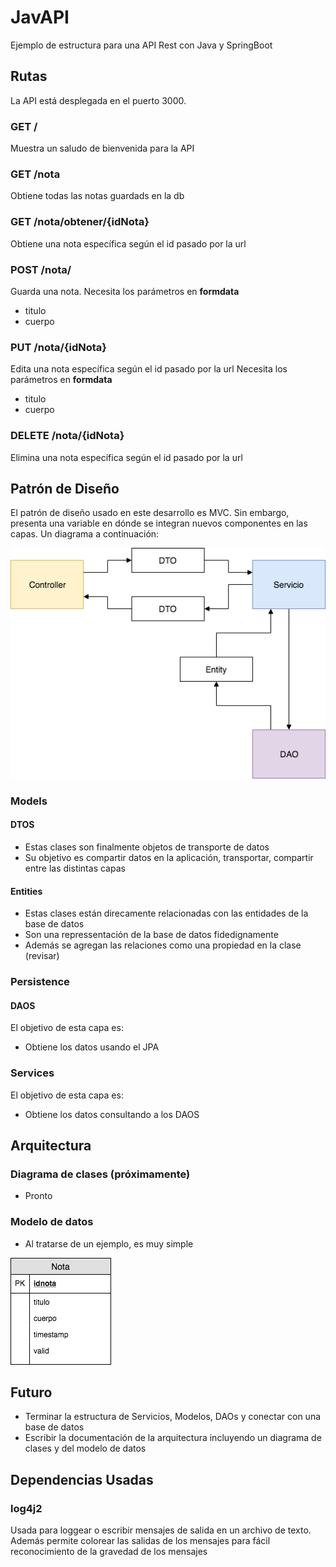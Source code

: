 # JavAPI

Ejemplo de estructura para una API Rest con Java y SpringBoot

## Rutas
La API está desplegada en el puerto 3000.

### GET /
Muestra un saludo de bienvenida para la API

### GET /nota
Obtiene todas las notas guardads en la db

### GET /nota/obtener/{idNota}
Obtiene una nota específica según el id pasado por la url

### POST /nota/
Guarda una nota. 
Necesita los parámetros en **formdata**

- titulo
- cuerpo

### PUT /nota/{idNota}
Edita una nota específica según el id pasado por la url
Necesita los parámetros en **formdata**

- titulo
- cuerpo

### DELETE /nota/{idNota}
Elimina una nota específica según el id pasado por la url

## Patrón de Diseño
El patrón de diseño usado en este desarrollo es MVC. Sin embargo, presenta una variable en dónde se integran nuevos componentes en las capas. Un diagrama a continuación:

![alt text](docs/EsquemaServicioDAO.png)

### Models

#### DTOS

- Estas clases son finalmente objetos de transporte de datos
- Su objetivo es compartir datos en la aplicación, transportar, compartir entre las distintas capas

#### Entities

- Estas clases están direcamente relacionadas con las entidades de la base de datos
- Son una repressentación de la base de datos fidedignamente
- Además se agregan las relaciones como una propiedad en la clase (revisar)

### Persistence

#### DAOS

El objetivo de esta capa es:

- Obtiene los datos usando el JPA

### Services

El objetivo de esta capa es:

- Obtiene los datos consultando a los DAOS

## Arquitectura

### Diagrama de clases (próximamente) 

- Pronto

### Modelo de datos

- Al tratarse de un ejemplo, es muy simple

![alt text](docs/ModeloDeDatos.png)


## Futuro

- Terminar la estructura de Servicios, Modelos, DAOs y conectar con una base de datos
- Escribir la documentación de la arquitectura incluyendo un diagrama de clases y del modelo de datos

## Dependencias Usadas
### log4j2
Usada para loggear o escribir mensajes de salida en un archivo de texto. Además permite colorear las salidas de los mensajes para fácil reconocimiento de la gravedad de los mensajes